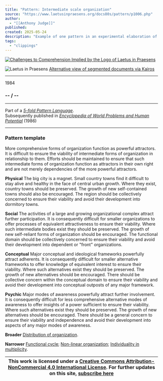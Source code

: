 ```yaml
---
title: "Pattern: Intermediate scale organization"
source: "https://www.laetusinpraesens.org/docs80s/pattern/p1006.php"
author:
  - "[[Anthony Judge]]"
published:
created: 2025-05-24
description: "Example of one pattern in an experimental elaboration of a 5-fold pattern language. This explores the parallel between patterns at the physical level, the social level, the conceptual level, and the psychic level in the light of an underlying template based on the insights of Christopher Alexander"
tags:
  - "clippings"
---
```

[![Challenges to Comprehension Implied by the Logo
of Laetus in Praesens](https://www.laetusinpraesens.org/common/images/achngcol.jpg "Challenges to Comprehension Implied by the Logo
of Laetus in Praesens")](https://www.laetusinpraesens.org/context/logo_laetus.php)

![Laetus in Praesens](https://www.laetusinpraesens.org/common/images/laetus_title2.png) [Alternative view of segmented documents via Kairos](https://kairos.laetusinpraesens.org/p1006_8_pat_h_1)

---

1984

### \-- / --

---

Part of a *[5-fold Pattern Language](https://www.laetusinpraesens.org/docs80s/84patlan.php)*.  
Subsequently published in *[Encyclopedia of World Problems and Human Potential](https://www.un-intelligible.org/projects/homeency.php)* (1986)

---

### Pattern template

More comprehensive forms of organization function as powerful attractors. It is difficult to ensure the viability of intermediate forms of organization in relationship to them. Efforts should be maintained to ensure that such intermediate forms of organization function as attractors in their own right and are not merely dependencies of the more powerful attractors.

**Physical** The big city is a magnet. Small country towns find it difficult to stay alive and healthy in the face of central urban growth. Where they exist, country towns should be preserved. The growth of new self-contained towns should also be encouraged. The region should be collectively concerned to ensure their viability and avoid their development into dormitory towns.

**Social** The activities of a large and growing organizational complex attract further participation. It is consequently difficult for smaller organizations to offer processes of equivalent attractiveness to ensure their viability. Where such intermediate bodies exist they should be preserved. The growth of new self-reliant forms of organization should be encouraged. The functional domain should be collectively concerned to ensure their viability and avoid their development into dependent or "front" organizations.

**Conceptual** Major conceptual and ideological frameworks powerfully attract adherents. It is consequently difficult for smaller alternative frameworks to offer knowledge of equivalent interest to ensure their viability. Where such alternatives exist they should be preserved. The growth of new alternatives should be encouraged. There should be collective concern within the conceptual domain to ensure their viability and avoid their development into conceptual outposts of any major framework.

**Psychic** Major modes of awareness powerfully attract further involvement. It is consequently difficult for less comprehensive alternative modes of awareness to offer insights of a power sufficient to ensure their viability. Where such alternatives exist they should be preserved. The growth of new alternatives should be encouraged. There should be a general concern to ensure their viability and independence and avoid their development into aspects of any major modes of awareness.

**Broader** [Distribution of organization](https://www.laetusinpraesens.org/docs80s/pattern/p1002.php).

**Narrower** [Functional cycle](https://www.laetusinpraesens.org/docs80s/pattern/p1026.php); [Non-linear organization](https://www.laetusinpraesens.org/docs80s/pattern/p1007.php); [Individuality in multiplicity](https://www.laetusinpraesens.org/docs80s/pattern/p1012.php).

| This work is licensed under a [Creative Commons Attribution-NonCommercial 4.0 International License](http://creativecommons.org/licenses/by-nc/4.0/).  For further updates on this site, [subscribe here](https://laetusinpraesens.us19.list-manage.com/subscribe/post?u=1b1bc3aae057999099ff24455&id=4c64c53b45) |
| --- |